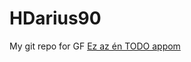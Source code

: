 # HDarius90
My git repo for GF
[Ez az én TODO appom](https://github.com/green-fox-academy/dari-todo-app.git)
